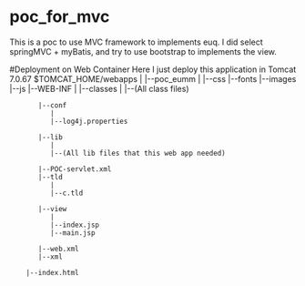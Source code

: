# poc_for_mvc
This is a poc to use MVC framework to implements euq. I did select springMVC + myBatis, and try to use bootstrap to implements the view.



#Deployment on Web Container
Here I just deploy this application in Tomcat 7.0.67
$TOMCAT_HOME/webapps
             |
	     |--poc_eumm
                |
	        |--css
	        |--fonts
	        |--images
	        |--js
	        |--WEB-INF
	           |
	           |--classes
		      |
		      |--(All class files)
		      
		   |--conf
		      |
		      |--log4j.properties
		      
		   |--lib
		      |
		      |--(All lib files that this web app needed)
		      
		   |--POC-servlet.xml
		   |--tld
		      |
		      |--c.tld

		   |--view
		      |
		      |--index.jsp
		      |--main.jsp
		      
		   |--web.xml
		   |--xml
		   
		|--index.html

